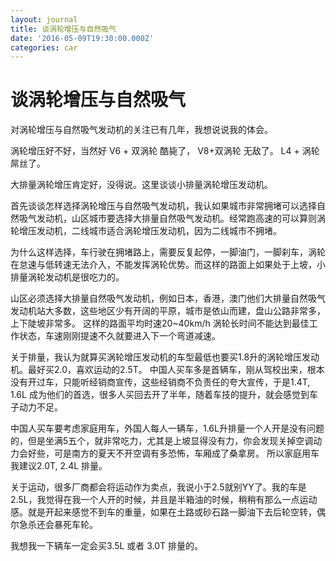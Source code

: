 ```yaml
---
layout: journal
title: 谈涡轮增压与自然吸气
date: '2016-05-09T19:30:00.000Z'
categories: car
---
```


# 谈涡轮增压与自然吸气

对涡轮增压与自然吸气发动机的关注已有几年，我想说说我的体会。

涡轮增压好不好，当然好 V6 + 双涡轮 酷毙了， V8+双涡轮 无敌了。 L4 + 涡轮 屌丝了。

大排量涡轮增压肯定好，没得说。这里谈谈小排量涡轮增压发动机。

首先谈谈怎样选择涡轮增压与自然吸气发动机，我认如果城市非常拥堵可以选择自然吸气发动机，山区城市要选择大排量自然吸气发动机。经常跑高速的可以算则涡轮增压发动机，二线城市适合涡轮增压发动机，因为二线城市不拥堵。

为什么这样选择，车行驶在拥堵路上，需要反复起停，一脚油门，一脚刹车，涡轮在怠速与低转速无法介入，不能发挥涡轮优势。而这样的路面上如果处于上坡，小排量涡轮发动机是很吃力的。

山区必须选择大排量自然吸气发动机，例如日本，香港，澳门他们大排量自然吸气发动机站大多数，这些地区少有开阔的平原，城市是依山而建，盘山公路非常多，上下陡坡非常多。 这样的路面平均时速20~40km/h 涡轮长时间不能达到最佳工作状态，车速刚刚提速不久就要进入下一个弯道减速。

关于排量，我认为就算买涡轮增压发动机的车型最低也要买1.8升的涡轮增压发动机。最好买2.0，喜欢运动的2.5T。 中国人买车多是首辆车，刚从驾校出来，根本没有开过车，只能听经销商宣传，这些经销商不负责任的夸大宣传，于是1.4T, 1.6L 成为他们的首选，很多人买回去开了半年，随着车技的提升，就会感觉到车子动力不足。

中国人买车要考虑家庭用车，外国人每人一辆车，1.6L升排量一个人开是没有问题的，但是坐满5五个，就非常吃力，尤其是上坡显得没有力，你会发现关掉空调动力会好些，可是南方的夏天不开空调有多恐怖，车厢成了桑拿房。 所以家庭用车我建议2.0T, 2.4L 排量。

关于运动，很多厂商都会将运动作为卖点，我说小于2.5就别YY了。我的车是2.5L，我觉得在我一个人开的时候，并且是半箱油的时候，稍稍有那么一点运动感。就是开起来感觉不到车的重量，如果在土路或砂石路一脚油下去后轮空转，偶尔急杀还会暴死车轮。

我想我一下辆车一定会买3.5L 或者 3.0T 排量的。

